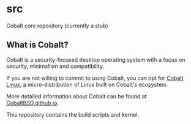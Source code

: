 # src
Cobalt core repository (currently a stub)

## What is Cobalt?
Cobalt is a security-focused desktop operating system with a focus on security, minimalism and compatibility.

If you are not willing to commit to using Cobalt, you can opt for [Cobalt Linux](https://github.com/cobaltbsd/cobalt-linux), a micro-distribution of Linux built on Cobalt's ecosystem.

More detailed information about Cobalt can be found at [CobaltBSD.github,io](https://cobaltbsd.github.io).

This repository contains the build scripts and kernel.
